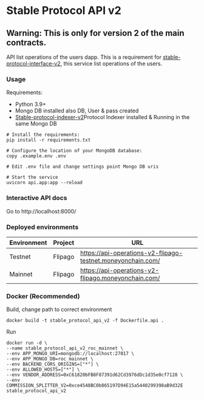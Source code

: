 # Stable Protocol API v2

## Warning: This is only for version 2 of the main contracts.

API list operations of the users dapp. This is a requirement for [stable-protocol-interface-v2](https://github.com/money-on-chain/stable-protocol-interface-v2), this service list operations of the users.

### Usage

Requirements:

* Python 3.9+
* Mongo DB installed also DB, User & pass created
* [Stable-protocol-indexer-v2](https://github.com/money-on-chain/stable-protocol-indexer-v2)Protocol Indexer installed & Running in the same Mongo DB

```
# Install the requirements:
pip install -r requirements.txt

# Configure the location of your MongoDB database:
copy .example.env .env

# Edit .env file and change settings point Mongo DB uris 

# Start the service
uvicorn api.app:app --reload
```

### Interactive API docs

Go to http://localhost:8000/


### Deployed environments


| Environment   | Project | URL                                                         | 
|---------------|---------|-------------------------------------------------------------|
| Testnet       | Flipago | https://api-operations-v2-flipago-testnet.moneyonchain.com/ |
| Mainnet       | Flipago | https://api-operations-v2-flipago.moneyonchain.com/         |

### Docker (Recommended)

Build, change path to correct environment

```
docker build -t stable_protocol_api_v2 -f Dockerfile.api .
```

Run

```
docker run -d \
--name stable_protocol_api_v2_roc_mainnet \
--env APP_MONGO_URI=mongodb://localhost:27017 \
--env APP_MONGO_DB=roc_mainnet \
--env BACKEND_CORS_ORIGINS=["*"] \
--env ALLOWED_HOSTS=["*"] \
--env VENDOR_ADDRESS=0xC61820bFB8F87391d62Cd3976dDc1d35e0cf7128 \
--env COMMISSION_SPLITTER_V2=0xce4548BC0b865197D94E15a5440299398aB9d32E
stable_protocol_api_v2
```


